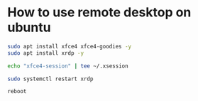 
# How to use remote desktop on ubuntu

```sh
sudo apt install xfce4 xfce4-goodies -y
sudo apt install xrdp -y

echo "xfce4-session" | tee ~/.xsession

sudo systemctl restart xrdp

reboot 

```

